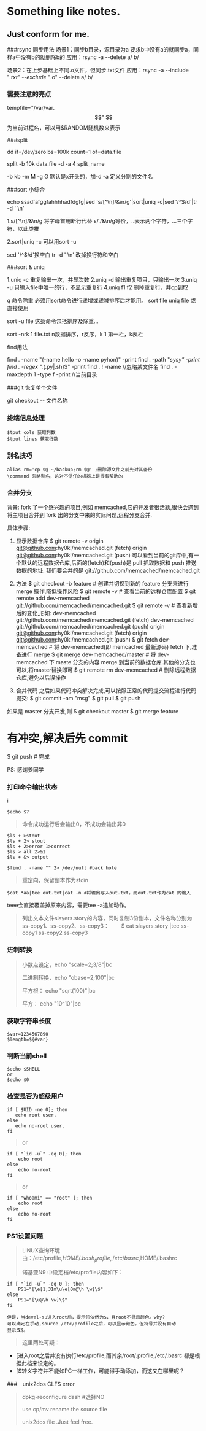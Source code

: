 Something like notes.
=====================
Just conform for me.
---------------------


###rsync 同步用法
场景1：同步b目录，源目录为a
要求b中没有a的就同步a，同样a中没有b的就删除b的
应用：rsync -a --delete a/ b/ 

场景2：在上步基础上不同.o文件，但同步.txt文件
应用：rsync -a --include "*.txt" --exclude "*.o" --delete a/ b/



### 需要注意的亮点

tempfile="/var/var.$$" 
$$为当前进程名，可以用$RANDOM随机数来表示

###split

dd if=/dev/zero bs=100k count=1 of=data.file

split -b 10k data.file -d -a 4 split_name

-b kb
-m M
-g G
默认是x开头的，加-d -a 定义分割的文件名


###sort 小综合

echo ssadfafggfahhhhadfdgfg|sed 's/[^\n]/&\n/g'|sort|uniq -c|sed '/^$/d'|tr -d ' \n'

1.s/[^\n]/&\n/g  将字母首用断行代替
s/./&\n/g等价，..表示两个字符，...三个字符，以此类推

2.sort|uniq -c 可以用sort -u 

sed '/^$/d'换空白
tr -d ' \n' 改掉换行符和空白








###sort & uniq

1.uniq -c 重复输出一次，并显次数
2.uniq -d 输出重复项目，只输出一次
3.uniq -u 只输入file中唯一的行，不显示重复行
4.uniq f1 f2 删掉重复行，并cp到f2


q 命令除重 必须用sort命令进行递增或递减排序后才能用。
sort  file 
uniq  file
或直接使用

sort -u file  这条命令包括排序及除重...

sort -nrk 1 file.txt
n数据排序，r反序，k 1 第一栏，k表栏







find用法

find . -name "\(-name hello -o -name pyhon\)" -print
find . -path "*sysy" -print
find . -regex ".*\(\.py\|\.sh\)$" -print
find . ! -name  //忽略某文件名
find . -maxdepth 1 -type f -print //当前目录

###git 恢复单个文件

git checkout -- 文件名称




### 终端信息处理
	$tput cols 获取列数
	$tput lines 获取行数


### 别名技巧
	alias rm='cp $@ ~/backup;rm $@' ;删除源文件之前先对其备份
	\command 忽略别名，这对不信任的机器上是很有帮助的

### 合并分支

背景:
fork 了一个感兴趣的项目,例如 memcached,它的开发者很活跃,很快会遇到将主项目合并到 fork 出的分支中来的实际问题,远程分支合并.

具体步骤:
1. 显示数据仓库
$ git remote -v
origin  git@github.com:hy0kl/memcached.git (fetch)
origin  git@github.com:hy0kl/memcached.git (push)
可以看到当前的git库中,有一个默认的远程数据仓库,后面的(fetch)和(push)是 pull 抓取数据和 push 推送数据的地址.
我们要合并的是 git://github.com/memcached/memcached.git

2. 方法
$ git checkout -b  feature    # 创建并切换到新的 feature 分支来进行 merge 操作,降低操作风险
$ git remote -v   # 查看当前的远程仓库配置
$ git remote add dev-memcached git://github.com/memcached/memcached.git
$ git remote -v   # 查看新增后的变化,形如:
    dev-memcached   git://github.com/memcached/memcached.git (fetch)
    dev-memcached   git://github.com/memcached/memcached.git (push)
    origin  git@github.com:hy0kl/memcached.git (fetch)
    origin  git@github.com:hy0kl/memcached.git (push)
$ git fetch dev-memcached # 将 dev-memcached(即 memcached 最新源码) fetch 下,准备进行 merge
$ git merge dev-memcached/master  # 将 dev-memcached 下 maste 分支的内容 merge 到当前的数据仓库.其他的分支也可以,将master替换即可
$ git remote rm dev-memcached     # 删除远程数据仓库,避免以后误操作

3. 合并代码
之后如果代码冲突解决完成,可以按照正常的代码提交流程进行代码提交:
$ git commit -am "msg"
$ git pull
$ git push

如果是 master 分支开发,则
$ git checkout master
$ git merge feature
# 有冲突,解决后先 commit
$ git push  # 完成

PS: 感谢姜同学

### 打印命令输出状态
i
>
	$echo $? 
>
>命令成功运行后会输出0，不成功会输出非0
>
	$ls + >stout 
	$ls + 2> stout
	$ls + 2>error 1>correct
	$ls > all 2>&1
	$ls + &> output

	$find . -name "" 2> /dev/null #back hole
> 重定向，保留副本作为stdin
>	
	$cat *aa|tee out.txt|cat -n #将输出写入out.txt，而out.txt作为cat 的输入
teee会直接覆盖掉原来内容，需要tee -a追加动作。
>列出文本文件slayers.story的内容，同时复制3份副本，文件名称分别为ss-copy1、ss-copy2、ss-copy3：
　　$ cat slayers.story |tee ss-copy1 ss-copy2 ss-copy3
### 进制转换

>小数点设定，echo "scale=2;3/8"|bc
>
>二进制转换，echo "obase=2;100"|bc
>
>平方根： echo "sqrt(100)"|bc
>
>平方： echo "10^10"|bc


### 获取字符串长度

>	
	$var=1234567890
	$length=${#var}
>

### 判断当前shell

>
	$echo $SHELL
	or
	$echo $0
>

### 检查是否为超级用户

>
	if [ $UID -ne 0]; then
	   echo root user.
	else
	   echo no-root user.
	fi
>or
>
	if [ "`id -u`" -eq 0]; then
		echo root
	else
	    echo no-root
	fi
>or
>
	if [ "whoami" == "root" ]; then
		echo root
	else 
		echo no-root
	fi
>
### PS1设置问题

>LINUX查询环境由：/etc/profile,$HOME/.bash_profile,/etc/basrc,$HOME/.bashrc
>
>诺基亚N9 中设定档/etc/profile内容如下：
>
    if [ "`id -u`" -eq 0 ]; then
        PS1="[\e[1;31m\u\e[0m@\h \w]\$"
    else
        PS1="[\u@\h \w]\$"
    fi
>
    但是，当devel-su进入root后，提示符依然为$，且root不显示颜色。why?
    可以确定在手动,source /etc/profile之后，可以显示颜色。但符号并没有自动
    显示成$。
>
>   这里两处可疑：
>
- [进入root之后并没有执行/etc/profile,而其余/root/.profile,/etc/.basrc
      都是根据此档来设定的。
- [$转义字符并不能如PC一样工作，可能得手动添加，而这又在哪里呢？

###　unix2dos CLFS error
>
>dpkg-reconfigure dash #选择NO
>
>use cp/mv rename the source file
>
>unix2dos file .Just feel free.　
